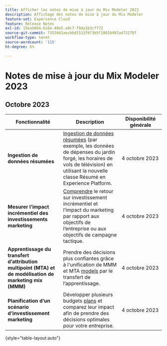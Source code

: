 ```yaml
---
title: Afficher les notes de mise à jour du Mix Modeler 2023
description: Affichage des notes de mise à jour du Mix Modeler
feature-set: Experience Cloud
feature: Release Notes
exl-id: 15ea5864-616e-49e5-a9c7-f9da3b3cff72
source-git-commit: 73534d1aecb6d1513f6f3b5f1801b497ad73278f
workflow-type: tm+mt
source-wordcount: '115'
ht-degree: 6%

---
```


# Notes de mise à jour du Mix Modeler 2023

## Octobre 2023

| Fonctionnalité | Description | Disponibilité générale |
|---|---|---|
| **Ingestion de données résumées** | [Ingestion de données résumées](../ingest-data/overview.md) (par exemple, les données de dépenses du jardin forgé, les horaires de vols de télévision) en utilisant la nouvelle classe Résumé en Experience Platform. | 4 octobre 2023 |
| **Mesurer l’impact incrémentiel des investissements marketing** | [Comprendre](../dashboard/overview.md) le retour sur investissement incrémentiel et l’impact du marketing par rapport aux objectifs de l’entreprise ou aux objectifs de campagne tactique. | 4 octobre 2023 |
| **Apprentissage du transfert d’attribution multipoint (MTA) et de modélisation de marketing mix (MMM)** | Prendre des décisions plus confiantes grâce à l&#39;unification de MMM et MTA [models](../models/overview.md) par le transfert de l’apprentissage. | 4 octobre 2023 |
| **Planification d’un scénario d’investissement marketing** | Développer plusieurs budgets [plans](../plans/overview.md) et comparez leur impact afin de prendre des décisions optimales pour votre entreprise. | 4 octobre 2023 |

{style="table-layout:auto"}
